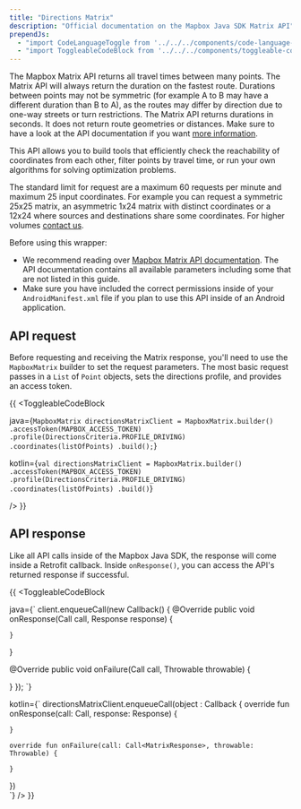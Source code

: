 ```yaml
---
title: "Directions Matrix"
description: "Official documentation on the Mapbox Java SDK Matrix API"
prependJs:
  - "import CodeLanguageToggle from '../../../components/code-language-toggle';"
  - "import ToggleableCodeBlock from '../../../components/toggleable-code-block';"
---
```


The Mapbox Matrix API returns all travel times between many points. The Matrix API will always return the duration on the fastest route. Durations between points may not be symmetric (for example A to B may have a different duration than B to A), as the routes may differ by direction due to one-way streets or turn restrictions. The Matrix API returns durations in seconds. It does not return route geometries or distances. Make sure to have a look at the API documentation if you want [more information](https://www.mapbox.com/api-documentation/navigation/#matrix).

This API allows you to build tools that efficiently check the reachability of coordinates from each other, filter points by travel time, or run your own algorithms for solving optimization problems.

The standard limit for request are a maximum 60 requests per minute and maximum 25 input coordinates. For example you can request a symmetric 25x25 matrix, an asymmetric 1x24 matrix with distinct coordinates or a 12x24 where sources and destinations share some coordinates. For higher volumes [contact us](https://www.mapbox.com/contact/sales).

Before using this wrapper:

- We recommend reading over [Mapbox Matrix API documentation](https://www.mapbox.com/api-documentation/navigation/#matrix). The API documentation contains all available parameters including some that are not listed in this guide.
- Make sure you have included the correct permissions inside of your `AndroidManifest.xml` file if you plan to use this API inside of an Android application.

## API request

Before requesting and receiving the Matrix response, you'll need to use the `MapboxMatrix` builder to set the request parameters. The most basic request passes in a `List` of `Point` objects, sets the directions profile, and provides an access token.

{{
<CodeLanguageToggle id="matrix-request" />
<ToggleableCodeBlock

java={`
MapboxMatrix directionsMatrixClient = MapboxMatrix.builder()
	.accessToken(MAPBOX_ACCESS_TOKEN)
	.profile(DirectionsCriteria.PROFILE_DRIVING)
	.coordinates(listOfPoints)
	.build();
`}

kotlin={`
val directionsMatrixClient = MapboxMatrix.builder()
	.accessToken(MAPBOX_ACCESS_TOKEN)
	.profile(DirectionsCriteria.PROFILE_DRIVING)
	.coordinates(listOfPoints)
	.build()
`}

/>
}}


## API response

Like all API calls inside of the Mapbox Java SDK, the response will come inside a Retrofit callback. Inside `onResponse()`, you can access the API's returned response if successful.

{{
<CodeLanguageToggle id="matrix-response" />
<ToggleableCodeBlock

java={`
client.enqueueCall(new Callback<MatrixResponse>() {
  @Override
  public void onResponse(Call<MatrixResponse> call,
    Response<MatrixResponse> response) {
    
    }
  }

  @Override
  public void onFailure(Call<MatrixResponse> call, Throwable throwable) {
    
  }
});
`}

kotlin={`
directionsMatrixClient.enqueueCall(object : Callback<MatrixResponse> {
	override fun onResponse(call: Call<MatrixResponse>, response: Response<MatrixResponse>) {

	
	}
	
	override fun onFailure(call: Call<MatrixResponse>, throwable: Throwable) {
	
	}
})        
`}
/>
}}

